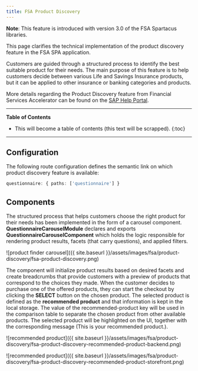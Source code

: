 ```yaml
---
title: FSA Product Discovery
---
```


**Note**: This feature is introduced with version 3.0 of the FSA Spartacus libraries.

This page clarifies the technical implementation of the product discovery feature in the FSA SPA application.

Customers are guided through a structured process to identify the best suitable product for their needs. The main purpose of this feature is to help customers decide between various Life and Savings Insurance products, but it can be applied to other insurance or banking categories and products. 

More details regarding the Product Discovery feature from Financial Services Accelerator can be found on the
 [SAP Help Portal](https://help.sap.com/viewer/4c33bf189ab9409e84e589295c36d96e/latest/en-US/19394e2a01f24ce6bd7b521454eae31f.html). 

***

**Table of Contents**

- This will become a table of contents (this text will be scrapped).
{:toc}

***

## Configuration

The following route configuration defines the semantic link on which product discovery feature is available:

```typescript
questionnaire: { paths: ['questionnaire'] }
```

## Components

The structured process that helps customers choose the right product for their needs has been implemented in the form of a carousel component. **QuestionnaireCarouselModule** declares and exports **QuestionnaireCarouselComponent** which holds the logic responsible for rendering product results, facets (that carry questions), and applied filters.


![product finder carousel]({{ site.baseurl }}/assets/images/fsa/product-discovery/fsa-product-discovery.png)


The component will initialize product results based on desired facets and create breadcrumbs that provide customers with a preview of products that correspond to the choices they made. 
When the customer decides to purchase one of the offered products, they can start the checkout by clicking the **SELECT** button on the chosen product. 
The selected product is defined as the **recommended product** and that information is kept in the local storage. 
The value of the recommended-product key will be used in the comparison table to separate the chosen product from other available products. 
The selected product will be highlighted on the UI, together with the corresponding message (This is your recommended product.).

![recommended product]({{ site.baseurl }}/assets/images/fsa/product-discovery/fsa-product-discovery-recommended-product-backend.png)

![recommended product]({{ site.baseurl }}/assets/images/fsa/product-discovery/fsa-product-discovery-recommended-product-storefront.png)


